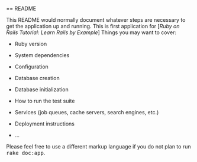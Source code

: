 == README

This README would normally document whatever steps are necessary to get the
application up and running.
This is first application  for [*Ruby on Rails Tutorial: Learn Rails by Example*]
Things you may want to cover:

* Ruby version

* System dependencies

* Configuration

* Database creation

* Database initialization

* How to run the test suite

* Services (job queues, cache servers, search engines, etc.)

* Deployment instructions

* ...


Please feel free to use a different markup language if you do not plan to run
<tt>rake doc:app</tt>.
